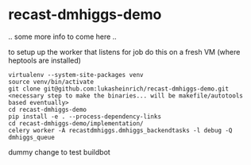 # recast-dmhiggs-demo

.. some more info to come here ..

to setup up the worker that listens for job do this on a fresh VM (where heptools are installed)

    virtualenv --system-site-packages venv
    source venv/bin/activate
    git clone git@github.com:lukasheinrich/recast-dmhiggs-demo.git
    <necessary step to make the binaries... will be makefile/autotools based eventually>
    cd recast-dmhiggs-demo
    pip install -e . --process-dependency-links
    cd recast-dmhiggs-demo/implementation/
    celery worker -A recastdmhiggs.dmhiggs_backendtasks -l debug -Q dmhiggs_queue

dummy change to test buildbot
